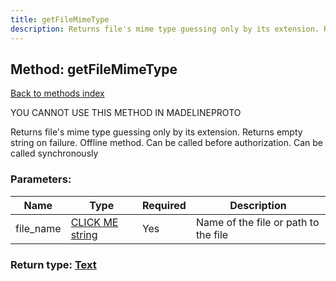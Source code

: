 ```yaml
---
title: getFileMimeType
description: Returns file's mime type guessing only by its extension. Returns empty string on failure. Offline method. Can be called before authorization. Can be called synchronously
---
```

## Method: getFileMimeType  
[Back to methods index](index.md)


YOU CANNOT USE THIS METHOD IN MADELINEPROTO


Returns file's mime type guessing only by its extension. Returns empty string on failure. Offline method. Can be called before authorization. Can be called synchronously

### Parameters:

| Name     |    Type       | Required | Description |
|----------|---------------|----------|-------------|
|file\_name|[CLICK ME string](../types/string.md) | Yes|Name of the file or path to the file|


### Return type: [Text](../types/Text.md)

